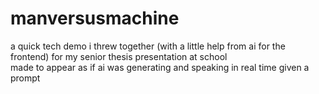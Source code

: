 # manversusmachine

a quick tech demo i threw together (with a little help from ai for the frontend) for my senior thesis presentation at school  
made to appear as if ai was generating and speaking in real time given a prompt
